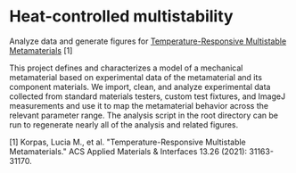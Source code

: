 # Heat-controlled multistability
Analyze data and generate figures for [Temperature-Responsive Multistable Metamaterials](https://pubs.acs.org/doi/abs/10.1021/acsami.1c07327) \[1]

This project defines and characterizes a model of a mechanical metamaterial based on experimental data of the metamaterial and its component materials. We import, clean, and analyze experimental data collected from standard materials testers, custom test fixtures, and ImageJ measurements and use it to map the metamaterial behavior across the relevant parameter range. The analysis script in the root directory can be run to regenerate nearly all of the analysis and related figures.

[1] Korpas, Lucia M., et al. "Temperature-Responsive Multistable Metamaterials." ACS Applied Materials & Interfaces 13.26 (2021): 31163-31170.
